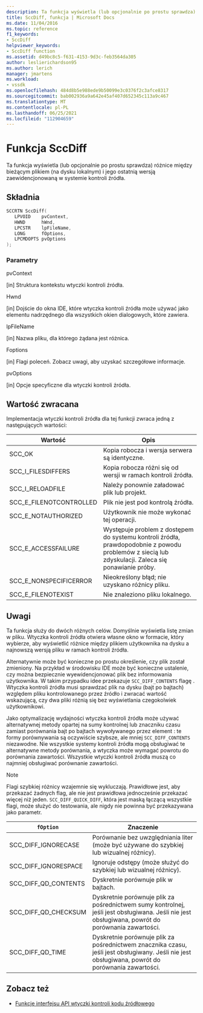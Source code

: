 ```yaml
---
description: Ta funkcja wyświetla (lub opcjonalnie po prostu sprawdza) różnice między bieżącym plikiem (na dysku lokalnym) i jego ostatnią wersją zaewidencjonowaną w systemie kontroli źródła.
title: SccDiff, funkcja | Microsoft Docs
ms.date: 11/04/2016
ms.topic: reference
f1_keywords:
- SccDiff
helpviewer_keywords:
- SccDiff function
ms.assetid: d49bc8c5-f631-4153-9d3c-feb3564da305
author: leslierichardson95
ms.author: lerich
manager: jmartens
ms.workload:
- vssdk
ms.openlocfilehash: 484d8b5e988ede9b50099e3c0376f2c3afce8317
ms.sourcegitcommit: bab002936a9a642e45af407d652345c113a9c467
ms.translationtype: MT
ms.contentlocale: pl-PL
ms.lasthandoff: 06/25/2021
ms.locfileid: "112904659"
---
```

# <a name="sccdiff-function"></a>Funkcja SccDiff
Ta funkcja wyświetla (lub opcjonalnie po prostu sprawdza) różnice między bieżącym plikiem (na dysku lokalnym) i jego ostatnią wersją zaewidencjonowaną w systemie kontroli źródła.

## <a name="syntax"></a>Składnia

```cpp
SCCRTN SccDiff(
   LPVOID    pvContext,
   HWND      hWnd,
   LPCSTR    lpFileName,
   LONG      fOptions,
   LPCMDOPTS pvOptions
);
```

### <a name="parameters"></a>Parametry
 pvContext

[in] Struktura kontekstu wtyczki kontroli źródła.

 Hwnd

[in] Dojście do okna IDE, które wtyczka kontroli źródła może używać jako elementu nadrzędnego dla wszystkich okien dialogowych, które zawiera.

 lpFileName

[in] Nazwa pliku, dla którego żądana jest różnica.

 Foptions

[in] Flagi poleceń. Zobacz uwagi, aby uzyskać szczegółowe informacje.

 pvOptions

[in] Opcje specyficzne dla wtyczki kontroli źródła.

## <a name="return-value"></a>Wartość zwracana
 Implementacja wtyczki kontroli źródła dla tej funkcji zwraca jedną z następujących wartości:

|Wartość|Opis|
|-----------|-----------------|
|SCC_OK|Kopia robocza i wersja serwera są identyczne.|
|SCC_I_FILESDIFFERS|Kopia robocza różni się od wersji w ramach kontroli źródła.|
|SCC_I_RELOADFILE|Należy ponownie załadować plik lub projekt.|
|SCC_E_FILENOTCONTROLLED|Plik nie jest pod kontrolą źródła.|
|SCC_E_NOTAUTHORIZED|Użytkownik nie może wykonać tej operacji.|
|SCC_E_ACCESSFAILURE|Występuje problem z dostępem do systemu kontroli źródła, prawdopodobnie z powodu problemów z siecią lub zdyskulacji. Zaleca się ponawianie próby.|
|SCC_E_NONSPECIFICERROR|Nieokreślony błąd; nie uzyskano różnicy pliku.|
|SCC_E_FILENOTEXIST|Nie znaleziono pliku lokalnego.|

## <a name="remarks"></a>Uwagi
 Ta funkcja służy do dwóch różnych celów. Domyślnie wyświetla listę zmian w pliku. Wtyczka kontroli źródła otwiera własne okno w formacie, który wybierze, aby wyświetlić różnice między plikiem użytkownika na dysku a najnowszą wersją pliku w ramach kontroli źródła.

 Alternatywnie może być konieczne po prostu określenie, czy plik został zmieniony. Na przykład w środowisku IDE może być konieczne ustalenie, czy można bezpiecznie wyewidencjonować plik bez informowania użytkownika. W takim przypadku idee przekazuje `SCC_DIFF_CONTENTS` flagę . Wtyczka kontroli źródła musi sprawdzać plik na dysku (bajt po bajtach) względem pliku kontrolowanego przez źródło i zwracać wartość wskazującą, czy dwa pliki różnią się bez wyświetlania czegokolwiek użytkownikowi.

 Jako optymalizację wydajności wtyczka kontroli źródła może używać alternatywnej metody opartej na sumy kontrolnej lub znaczniku czasu zamiast porównania bajt po bajtach wywoływanego przez element : te formy porównywania są oczywiście szybsze, ale mniej `SCC_DIFF_CONTENTS` niezawodne. Nie wszystkie systemy kontroli źródła mogą obsługiwać te alternatywne metody porównania, a wtyczka może wymagać powrotu do porównania zawartości. Wszystkie wtyczki kontroli źródła muszą co najmniej obsługiwać porównanie zawartości.

> [!NOTE]
> Flagi szybkiej różnicy wzajemnie się wykluczają. Prawidłowe jest, aby przekazać żadnych flag, ale nie jest prawidłowa jednocześnie przekazać więcej niż jeden. `SCC_DIFF_QUICK_DIFF`, która jest maską łączącą wszystkie flagi, może służyć do testowania, ale nigdy nie powinna być przekazywana jako parametr.

|`fOption`|Znaczenie|
|---------------|-------------|
|SCC_DIFF_IGNORECASE|Porównanie bez uwzględniania liter (może być używane do szybkiej lub wizualnej różnicy).|
|SCC_DIFF_IGNORESPACE|Ignoruje odstępy (może służyć do szybkiej lub wizualnej różnicy).|
|SCC_DIFF_QD_CONTENTS|Dyskretnie porównuje plik w bajtach.|
|SCC_DIFF_QD_CHECKSUM|Dyskretnie porównuje plik za pośrednictwem sumy kontrolnej, jeśli jest obsługiwana. Jeśli nie jest obsługiwana, powrót do porównania zawartości.|
|SCC_DIFF_QD_TIME|Dyskretnie porównuje plik za pośrednictwem znacznika czasu, jeśli jest obsługiwany. Jeśli nie jest obsługiwana, powrót do porównania zawartości.|

## <a name="see-also"></a>Zobacz też
- [Funkcje interfejsu API wtyczki kontroli kodu źródłowego](../extensibility/source-control-plug-in-api-functions.md)
